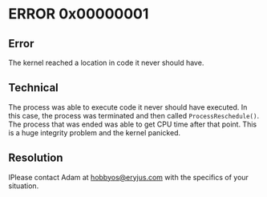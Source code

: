 # ERROR 0x00000001

## Error

The kernel reached a location in code it never should have.


## Technical

The process was able to execute code it never should have executed.  In this case, the process was terminated and then called `ProcessReschedule()`.  The process that was ended was able to get CPU time after that point.  This is a huge integrity problem and the kernel panicked.


## Resolution

IPlease contact Adam at hobbyos@eryjus.com with the specifics of your situation.
